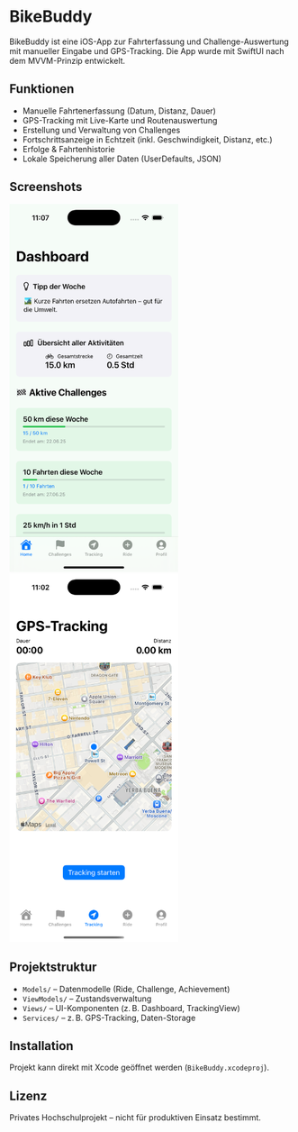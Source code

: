 # BikeBuddy

BikeBuddy ist eine iOS-App zur Fahrterfassung und Challenge-Auswertung mit manueller Eingabe und GPS-Tracking. Die App wurde mit SwiftUI nach dem MVVM-Prinzip entwickelt.

## Funktionen
- Manuelle Fahrtenerfassung (Datum, Distanz, Dauer)
- GPS-Tracking mit Live-Karte und Routenauswertung
- Erstellung und Verwaltung von Challenges
- Fortschrittsanzeige in Echtzeit (inkl. Geschwindigkeit, Distanz, etc.)
- Erfolge & Fahrtenhistorie
- Lokale Speicherung aller Daten (UserDefaults, JSON)

## Screenshots
<img src="dashboard.png" width="300"> <img src="tracking.png" width="300">

## Projektstruktur
- `Models/` – Datenmodelle (Ride, Challenge, Achievement)
- `ViewModels/` – Zustandsverwaltung
- `Views/` – UI-Komponenten (z. B. Dashboard, TrackingView)
- `Services/` – z. B. GPS-Tracking, Daten-Storage

## Installation
Projekt kann direkt mit Xcode geöffnet werden (`BikeBuddy.xcodeproj`).

## Lizenz
Privates Hochschulprojekt – nicht für produktiven Einsatz bestimmt.

